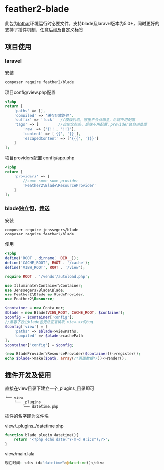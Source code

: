 # feather2-blade

此包为[lothar](http://github.com/feather-team/lothar)环境运行时必要文件，支持blade及laravel版本为5.0+，同时更好的支持了插件机制、任意后缀及自定义标签

## 项目使用

### laravel

安装
```sh
composer require feather2/blade
```

项目config/view.php配置

```php
<?php
return [
    'paths' => [],
    'compiled' => '缓存存放路径',
    'suffix' => 'fuck',  //模板后缀，哪里不会点哪里，后端不用配置
    'tags' => [         //自定义标签，后端不用配置，provider会自动处理
        'raw' => ['{!!', '!!}'],
        'content' => ['{{', '}}'],
        'escapedContent' => ['{{{', '}}}']
    ]
];
```

项目providers配置 config/app.php
```php
<?php
return [
    'providers' => [
        //some some some provider
        'Feather2\Blade\ResourceProvider'
    ]
];
```

### blade独立包，[传送](https://github.com/jenssegers/blade)

安装
```sh
composer require jenssegers/blade
composer require feather2/blade
```

使用
```php
<?php
define('ROOT', dirname(__DIR__));
define('CACHE_ROOT', ROOT . '/cache');
define('VIEW_ROOT', ROOT . '/view');

require ROOT . '/vendor/autoload.php';

use Illuminate\Container\Container;
use Jenssegers\Blade\Blade;
use Feather2\Blade as BladeProvider;
use Feather2\Resource;

$container = new Container;
$blade = new Blade(VIEW_ROOT, CACHE_ROOT, $container);
$config = $container['config'];
//兼容下独立blade包无法正常读取 view.xx的bug
$config['view'] = [
    'paths' => $blade->viewPaths,
    'compiled' => $blade->cachePath
];
$container['config'] = $config;

(new BladeProvider\ResourceProvider($container))->register();
echo $blade->make($path, array(/*页面数据*/))->render();
```

## 插件开发及使用

直接在view目录下建立一个\_plugins\_目录即可
```
└── view
    └── _plugins_
        └── datetime.php
```

插件的名字即为文件名

view/\_plugins\_/datetime.php
```php
function blade_plugin_datetime(){
    return '<?php echo date("Y-m-d H:i:s");?>';
}
```

view/main.lala
```php
现在时间: <div id="datetime">@datetime()</div>
```
